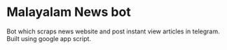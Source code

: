 # Malayalam News bot

Bot which scraps news website and post instant view articles in telegram. Built using google app script.



